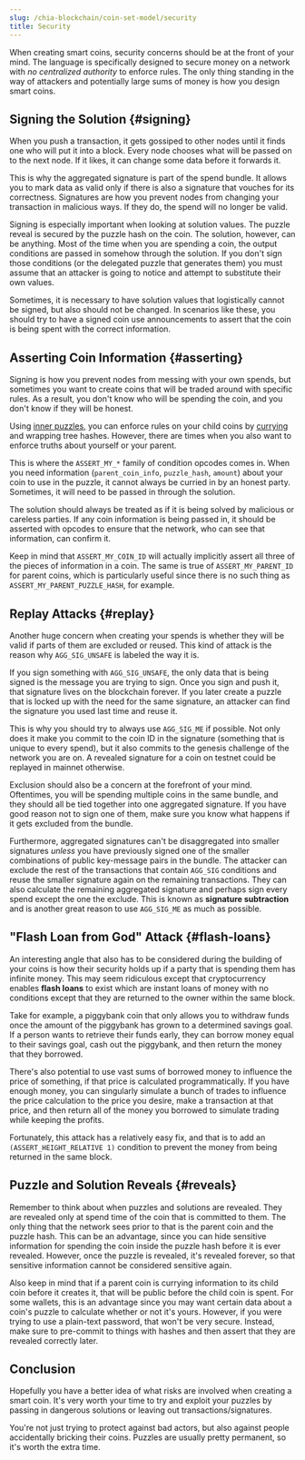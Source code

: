 ```yaml
---
slug: /chia-blockchain/coin-set-model/security
title: Security
---
```


When creating smart coins, security concerns should be at the front of your mind. The language is specifically designed to secure money on a network with _no centralized authority_ to enforce rules. The only thing standing in the way of attackers and potentially large sums of money is how you design smart coins.

## Signing the Solution {#signing}

When you push a transaction, it gets gossiped to other nodes until it finds one who will put it into a block. Every node chooses what will be passed on to the next node. If it likes, it can change some data before it forwards it.

This is why the aggregated signature is part of the spend bundle. It allows you to mark data as valid only if there is also a signature that vouches for its correctness. Signatures are how you prevent nodes from changing your transaction in malicious ways. If they do, the spend will no longer be valid.

Signing is especially important when looking at solution values. The puzzle reveal is secured by the puzzle hash on the coin. The solution, however, can be anything. Most of the time when you are spending a coin, the output conditions are passed in somehow through the solution. If you don't sign those conditions (or the delegated puzzle that generates them) you must assume that an attacker is going to notice and attempt to substitute their own values.

Sometimes, it is necessary to have solution values that logistically cannot be signed, but also should not be changed. In scenarios like these, you should try to have a signed coin use announcements to assert that the coin is being spent with the correct information.

## Asserting Coin Information {#asserting}

Signing is how you prevent nodes from messing with your own spends, but sometimes you want to create coins that will be traded around with specific rules. As a result, you don't know who will be spending the coin, and you don't know if they will be honest.

Using [inner puzzles](/guides/chialisp-inner-puzzles), you can enforce rules on your child coins by [currying](/guides/chialisp-currying) and wrapping tree hashes. However, there are times when you also want to enforce truths about yourself or your parent.

This is where the `ASSERT_MY_*` family of condition opcodes comes in. When you need information (`parent_coin_info`, `puzzle_hash`, `amount`) about your coin to use in the puzzle, it cannot always be curried in by an honest party. Sometimes, it will need to be passed in through the solution.

The solution should always be treated as if it is being solved by malicious or careless parties. If any coin information is being passed in, it should be asserted with opcodes to ensure that the network, who can see that information, can confirm it.

Keep in mind that `ASSERT_MY_COIN_ID` will actually implicitly assert all three of the pieces of information in a coin. The same is true of `ASSERT_MY_PARENT_ID` for parent coins, which is particularly useful since there is no such thing as `ASSERT_MY_PARENT_PUZZLE_HASH`, for example.

## Replay Attacks {#replay}

Another huge concern when creating your spends is whether they will be valid if parts of them are excluded or reused. This kind of attack is the reason why `AGG_SIG_UNSAFE` is labeled the way it is.

If you sign something with `AGG_SIG_UNSAFE`, the only data that is being signed is the message you are trying to sign. Once you sign and push it, that signature lives on the blockchain forever. If you later create a puzzle that is locked up with the need for the same signature, an attacker can find the signature you used last time and reuse it.

This is why you should try to always use `AGG_SIG_ME` if possible. Not only does it make you commit to the coin ID in the signature (something that is unique to every spend), but it also commits to the genesis challenge of the network you are on. A revealed signature for a coin on testnet could be replayed in mainnet otherwise.

Exclusion should also be a concern at the forefront of your mind. Oftentimes, you will be spending multiple coins in the same bundle, and they should all be tied together into one aggregated signature. If you have good reason not to sign one of them, make sure you know what happens if it gets excluded from the bundle.

Furthermore, aggregated signatures can't be disaggregated into smaller signatures _unless_ you have previously signed one of the smaller combinations of public key-message pairs in the bundle. The attacker can exclude the rest of the transactions that contain `AGG_SIG` conditions and reuse the smaller signature again on the remaining transactions. They can also calculate the remaining aggregated signature and perhaps sign every spend except the one the exclude. This is known as **signature subtraction** and is another great reason to use `AGG_SIG_ME` as much as possible.

## "Flash Loan from God" Attack {#flash-loans}

An interesting angle that also has to be considered during the building of your coins is how their security holds up if a party that is spending them has infinite money. This may seem ridiculous except that cryptocurrency enables **flash loans** to exist which are instant loans of money with no conditions except that they are returned to the owner within the same block.

Take for example, a piggybank coin that only allows you to withdraw funds once the amount of the piggybank has grown to a determined savings goal. If a person wants to retrieve their funds early, they can borrow money equal to their savings goal, cash out the piggybank, and then return the money that they borrowed.

There's also potential to use vast sums of borrowed money to influence the price of something, if that price is calculated programmatically. If you have enough money, you can singularly simulate a bunch of trades to influence the price calculation to the price you desire, make a transaction at that price, and then return all of the money you borrowed to simulate trading while keeping the profits.

Fortunately, this attack has a relatively easy fix, and that is to add an `(ASSERT_HEIGHT_RELATIVE 1)` condition to prevent the money from being returned in the same block.

## Puzzle and Solution Reveals {#reveals}

Remember to think about when puzzles and solutions are revealed. They are revealed only at spend time of the coin that is committed to them. The only thing that the network sees prior to that is the parent coin and the puzzle hash. This can be an advantage, since you can hide sensitive information for spending the coin inside the puzzle hash before it is ever revealed. However, once the puzzle is revealed, it's revealed forever, so that sensitive information cannot be considered sensitive again.

Also keep in mind that if a parent coin is currying information to its child coin before it creates it, that will be public before the child coin is spent. For some wallets, this is an advantage since you may want certain data about a coin's puzzle to calculate whether or not it's yours. However, if you were trying to use a plain-text password, that won't be very secure. Instead, make sure to pre-commit to things with hashes and then assert that they are revealed correctly later.

## Conclusion

Hopefully you have a better idea of what risks are involved when creating a smart coin. It's very worth your time to try and exploit your puzzles by passing in dangerous solutions or leaving out transactions/signatures.

You're not just trying to protect against bad actors, but also against people accidentally bricking their coins. Puzzles are usually pretty permanent, so it's worth the extra time.
